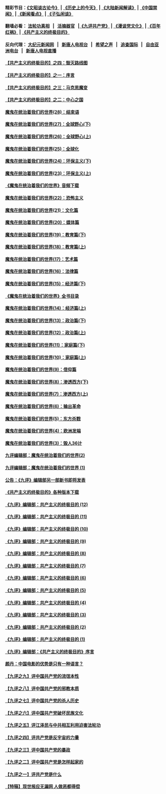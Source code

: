 #### 精彩节目：[《文昭谈古论今》](http://155.138.205.71/wenzhao) | [《历史上的今天》](http://155.138.205.71/today-in-history) | [《大陆新闻解读》](http://155.138.205.71/ntdtv-comedy) | [《中国禁闻》](http://155.138.205.71/ntdtv-news) | [《新闻看点》](http://155.138.205.71/news-insight) | [《子弘闲谈》](http://155.138.205.71/zihongxiantan/) 

 #### 翻墙必看： [法轮功真相](http://155.138.205.71:10000/videos/truth.html) &nbsp;&nbsp;|&nbsp;&nbsp; [活摘器官](http://155.138.205.71:10000/videos/res/Organs/) &nbsp;&nbsp;|[《九评共产党》](http://155.138.205.71:10000/videos/jiuping) | [《漫谈党文化》](http://155.138.205.71:10000/videos/mtdwh) | [《百年红祸》](http://155.138.205.71:10000/videos/bnhh) | [《共产主义的终极目的》](http://155.138.205.71:10000/videos/res/zjmd) 

 #### 反向代理： [大纪元新闻网](http://155.138.205.71:10080/) &nbsp;&nbsp;|&nbsp;&nbsp; [新唐人电视台](http://155.138.205.71:8000/) &nbsp;&nbsp;|&nbsp;&nbsp; [希望之声](http://155.138.205.71:8200/) &nbsp;&nbsp;|&nbsp;&nbsp; [追查国际](http://155.138.205.71:10010/) &nbsp;&nbsp;|&nbsp;&nbsp; [自由亚洲电台](http://155.138.205.71:9800/) &nbsp;&nbsp;|&nbsp;&nbsp; [新唐人电视直播](http://155.138.205.71/) 

#### [【共产主义的终极目的】之四：毁灭路线图](../pages/nsc422/n11086284.md?t=03040937) 

#### [【共产主义的终极目的】之一：序言](../pages/nsc422/n11086077.md?t=03040937) 

#### [【共产主义的终极目的】之三：马克思魔变](../pages/nsc422/n11061941.md?t=03040937) 

#### [【共产主义的终极目的】之二：中心之国](../pages/nsc422/n11047728.md?t=03040937) 

#### [魔鬼在统治着我们的世界(28)：结束语](../pages/nsc422/n10936246.md?t=03040937) 

#### [魔鬼在统治着我们的世界(27)：全球野心(下)](../pages/nsc422/n10928319.md?t=03040937) 

#### [魔鬼在统治着我们的世界(26)：全球野心(上)](../pages/nsc422/n10900318.md?t=03040937) 

#### [魔鬼在统治着我们的世界(25)：全球化](../pages/nsc422/n10788205.md?t=03040937) 

#### [魔鬼在统治着我们的世界(24)：环保主义(下)](../pages/nsc422/n10695307.md?t=03040937) 

#### [魔鬼在统治着我们的世界(23)：环保主义(上)](../pages/nsc422/n10688613.md?t=03040937) 

#### [《魔鬼在统治着我们的世界》音频下载](../pages/nsc422/n10635553.md?t=03040937) 

#### [魔鬼在统治着我们的世界(22)：恐怖主义](../pages/nsc422/n10614727.md?t=03040937) 

#### [魔鬼在统治着我们的世界(21)：文化篇](../pages/nsc422/n10597706.md?t=03040937) 

#### [魔鬼在统治着我们的世界(20)：媒体篇](../pages/nsc422/n10586579.md?t=03040937) 

#### [魔鬼在统治着我们的世界(19)：教育篇(下)](../pages/nsc422/n10564808.md?t=03040937) 

#### [魔鬼在统治着我们的世界(18)：教育篇(上)](../pages/nsc422/n10526970.md?t=03040937) 

#### [魔鬼在统治着我们的世界(17)：艺术篇](../pages/nsc422/n10499093.md?t=03040937) 

#### [魔鬼在统治着我们的世界(16)：法律篇](../pages/nsc422/n10485969.md?t=03040937) 

#### [魔鬼在统治着我们的世界(15)：经济篇(下)](../pages/nsc422/n10469975.md?t=03040937) 

#### [《魔鬼在统治着我们的世界》全书目录](../pages/nsc422/n10464261.md?t=03040937) 

#### [魔鬼在统治着我们的世界(14)：经济篇(上)](../pages/nsc422/n10457370.md?t=03040937) 

#### [魔鬼在统治着我们的世界(13)：政治篇(下)](../pages/nsc422/n10448270.md?t=03040937) 

#### [魔鬼在统治着我们的世界(12)：政治篇(上)](../pages/nsc422/n10444576.md?t=03040937) 

#### [魔鬼在统治着我们的世界(11)：家庭篇(下)](../pages/nsc422/n10440961.md?t=03040937) 

#### [魔鬼在统治着我们的世界(10)：家庭篇(上)](../pages/nsc422/n10435448.md?t=03040937) 

#### [魔鬼在统治着我们的世界(9)：信仰篇](../pages/nsc422/n10432159.md?t=03040937) 

#### [魔鬼在统治着我们的世界(8)：渗透西方(下)](../pages/nsc422/n10429603.md?t=03040937) 

#### [魔鬼在统治着我们的世界(7)：渗透西方(上)](../pages/nsc422/n10426013.md?t=03040937) 

#### [魔鬼在统治着我们的世界(6)：输出革命](../pages/nsc422/n10421536.md?t=03040937) 

#### [魔鬼在统治着我们的世界(5)：东方杀戮](../pages/nsc422/n10417707.md?t=03040937) 

#### [魔鬼在统治着我们的世界(4)：欧洲发端](../pages/nsc422/n10414890.md?t=03040937) 

#### [魔鬼在统治着我们的世界(3)：毁人36计](../pages/nsc422/n10411583.md?t=03040937) 

#### [九评编辑部：魔鬼在统治着我们的世界(2)](../pages/nsc422/n10410036.md?t=03040937) 

#### [九评编辑部：魔鬼在统治着我们的世界 (1)](../pages/nsc422/n10406825.md?t=03040937) 

#### [公告：《九评》编辑部另一部新书即将发表](../pages/nsc422/n10405104.md?t=03040937) 

#### [《共产主义的终极目的》各种版本下载](../pages/nsc422/n10022138.md?t=03040937) 

#### [《九评》编辑部：共产主义的终极目的 (12)](../pages/nsc422/n9933272.md?t=03040937) 

#### [《九评》编辑部：共产主义的终极目的 (11)](../pages/nsc422/n9924973.md?t=03040937) 

#### [《九评》编辑部：共产主义的终极目的 (10)](../pages/nsc422/n9920883.md?t=03040937) 

#### [《九评》编辑部：共产主义的终极目的 (9)](../pages/nsc422/n9916363.md?t=03040937) 

#### [《九评》编辑部：共产主义的终极目的 (8)](../pages/nsc422/n9912488.md?t=03040937) 

#### [《九评》编辑部：共产主义的终极目的 (7)](../pages/nsc422/n9901176.md?t=03040937) 

#### [《九评》编辑部：共产主义的终极目的 (6)](../pages/nsc422/n9899359.md?t=03040937) 

#### [《九评》编辑部：共产主义的终极目的 (5)](../pages/nsc422/n9893174.md?t=03040937) 

#### [《九评》编辑部：共产主义的终极目的 (4)](../pages/nsc422/n9891246.md?t=03040937) 

#### [《九评》编辑部：共产主义的终极目的 (3)](../pages/nsc422/n9879879.md?t=03040937) 

#### [《九评》编辑部：共产主义的终极目的 (2)](../pages/nsc422/n9876205.md?t=03040937) 

#### [《九评》编辑部：共产主义的终极目的 (1)](../pages/nsc422/n9865857.md?t=03040937) 

#### [《九评》编辑部：《共产主义的终极目的》序言](../pages/nsc422/n9862666.md?t=03040937) 

#### [颜丹：中国电影的优势是只有一种语言？](../pages/nsc422/n9583062.md?t=03040937) 

#### [【九评之九】评中国共产党的流氓本性](../pages/nsc422/n737542.md?t=03040937) 

#### [【九评之八】评中国共产党的邪教本质](../pages/nsc422/n735942.md?t=03040937) 

#### [【九评之七】评中国共产党的杀人历史](../pages/nsc422/n733806.md?t=03040937) 

#### [【九评之六】评中国共产党破坏民族文化](../pages/nsc422/n731667.md?t=03040937) 

#### [【九评之五】评江泽民与中共相互利用迫害法轮功](../pages/nsc422/n730058.md?t=03040937) 

#### [【九评之四】评共产党是反宇宙的力量](../pages/nsc422/n727814.md?t=03040937) 

#### [【九评之三】评中国共产党的暴政](../pages/nsc422/n725597.md?t=03040937) 

#### [【九评之二】评中国共产党是怎样起家的](../pages/nsc422/n723946.md?t=03040937) 

#### [【九评之一】评共产党是什么](../pages/nsc422/n722529.md?t=03040937) 

#### [【特稿】现世报应无漏网 人做恶都得偿](../pages/nsc422/n4215167.md?t=03040937) 

